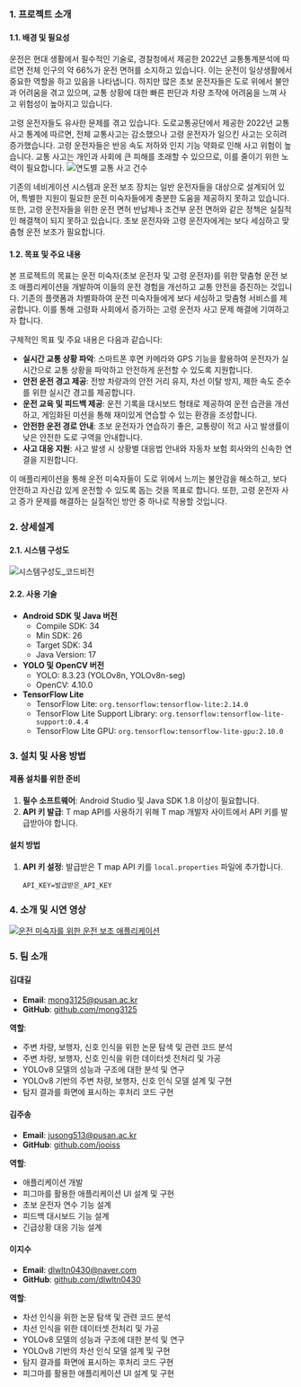 ### 1. 프로젝트 소개

#### 1.1. 배경 및 필요성

운전은 현대 생활에서 필수적인 기술로, 경찰청에서 제공한 2022년 교통통계분석에 따르면 전체 인구의 약 66%가 운전 면허를 소지하고 있습니다. 이는 운전이 일상생활에서 중요한 역할을 하고 있음을 나타냅니다. 하지만 많은 초보 운전자들은 도로 위에서 불안과 어려움을 겪고 있으며, 교통 상황에 대한 빠른 판단과 차량 조작에 어려움을 느껴 사고 위험성이 높아지고 있습니다.

고령 운전자들도 유사한 문제를 겪고 있습니다. 도로교통공단에서 제공한 2022년 교통사고 통계에 따르면, 전체 교통사고는 감소했으나 고령 운전자가 일으킨 사고는 오히려 증가했습니다. 고령 운전자들은 반응 속도 저하와 인지 기능 약화로 인해 사고 위험이 높습니다. 교통 사고는 개인과 사회에 큰 피해를 초래할 수 있으므로, 이를 줄이기 위한 노력이 필요합니다.
![연도별 교통 사고 건수](https://github.com/user-attachments/assets/7da6d111-625a-4481-b094-51ca5fc632ce)

기존의 네비게이션 시스템과 운전 보조 장치는 일반 운전자들을 대상으로 설계되어 있어, 특별한 지원이 필요한 운전 미숙자들에게 충분한 도움을 제공하지 못하고 있습니다. 또한, 고령 운전자들을 위한 운전 면허 반납제나 조건부 운전 면허와 같은 정책은 실질적인 해결책이 되지 못하고 있습니다. 초보 운전자와 고령 운전자에게는 보다 세심하고 맞춤형 운전 보조가 필요합니다.

#### 1.2. 목표 및 주요 내용

본 프로젝트의 목표는 운전 미숙자(초보 운전자 및 고령 운전자)를 위한 맞춤형 운전 보조 애플리케이션을 개발하여 이들의 운전 경험을 개선하고 교통 안전을 증진하는 것입니다. 기존의 플랫폼과 차별화하여 운전 미숙자들에게 보다 세심하고 맞춤형 서비스를 제공합니다. 이를 통해 고령화 사회에서 증가하는 고령 운전자 사고 문제 해결에 기여하고자 합니다.

구체적인 목표 및 주요 내용은 다음과 같습니다:

-  **실시간 교통 상황 파악**: 스마트폰 후면 카메라와 GPS 기능을 활용하여 운전자가 실시간으로 교통 상황을 파악하고 안전하게 운전할 수 있도록 지원합니다.
-  **안전 운전 경고 제공**: 전방 차량과의 안전 거리 유지, 차선 이탈 방지, 제한 속도 준수를 위한 실시간 경고를 제공합니다.
-  **운전 교육 및 피드백 제공**: 운전 기록을 대시보드 형태로 제공하여 운전 습관을 개선하고, 게임화된 미션을 통해 재미있게 연습할 수 있는 환경을 조성합니다.
-  **안전한 운전 경로 안내**: 초보 운전자가 연습하기 좋은, 교통량이 적고 사고 발생률이 낮은 안전한 도로 구역을 안내합니다.
-  **사고 대응 지원**: 사고 발생 시 상황별 대응법 안내와 자동차 보험 회사와의 신속한 연결을 지원합니다.

이 애플리케이션을 통해 운전 미숙자들이 도로 위에서 느끼는 불안감을 해소하고, 보다 안전하고 자신감 있게 운전할 수 있도록 돕는 것을 목표로 합니다. 또한, 고령 운전자 사고 증가 문제를 해결하는 실질적인 방안 중 하나로 작용할 것입니다.

### 2. 상세설계

#### 2.1. 시스템 구성도

![시스템구성도_코드비전](https://github.com/user-attachments/assets/08a0b965-7882-4c98-952d-893c52f09297)

#### 2.2. 사용 기술

-  **Android SDK 및 Java 버전**
   -  Compile SDK: 34
   -  Min SDK: 26
   -  Target SDK: 34
   -  Java Version: 17
-  **YOLO 및 OpenCV 버전**
   -  YOLO: 8.3.23 (YOLOv8n, YOLOv8n-seg)
   -  OpenCV: 4.10.0
-  **TensorFlow Lite**
   -  TensorFlow Lite: `org.tensorflow:tensorflow-lite:2.14.0`
   -  TensorFlow Lite Support Library: `org.tensorflow:tensorflow-lite-support:0.4.4`
   -  TensorFlow Lite GPU: `org.tensorflow:tensorflow-lite-gpu:2.10.0`

### 3. 설치 및 사용 방법

#### 제품 설치를 위한 준비

1. **필수 소프트웨어**: Android Studio 및 Java SDK 1.8 이상이 필요합니다.
2. **API 키 발급**: T map API를 사용하기 위해 T map 개발자 사이트에서 API 키를 발급받아야 합니다.

#### 설치 방법

1. **API 키 설정**: 발급받은 T map API 키를 `local.properties` 파일에 추가합니다.
   ```properties
   API_KEY=발급받은_API_KEY
   ```

### 4. 소개 및 시연 영상

[![운전 미숙자를 위한 운전 보조 애플리케이션](https://img.youtube.com/vi/B24bSNfnOq8/0.jpg)](https://youtu.be/B24bSNfnOq8)

### 5. 팀 소개

#### 김대길

-  **Email**: mong3125@pusan.ac.kr
-  **GitHub**: [github.com/mong3125](https://github.com/mong3125)

**역할**:

-  주변 차량, 보행자, 신호 인식을 위한 논문 탐색 및 관련 코드 분석
-  주변 차량, 보행자, 신호 인식을 위한 데이터셋 전처리 및 가공
-  YOLOv8 모델의 성능과 구조에 대한 분석 및 연구
-  YOLOv8 기반의 주변 차량, 보행자, 신호 인식 모델 설계 및 구현
-  탐지 결과를 화면에 표시하는 후처리 코드 구현

#### 김주송

-  **Email**: jusong513@pusan.ac.kr
-  **GitHub**: [github.com/jooiss](https://github.com/jooiss)

**역할**:

-  애플리케이션 개발
-  피그마를 활용한 애플리케이션 UI 설계 및 구현
-  초보 운전자 연수 기능 설계
-  피드백 대시보드 기능 설계
-  긴급상황 대응 기능 설계

#### 이지수

-  **Email**: dlwltn0430@naver.com
-  **GitHub**: [github.com/dlwltn0430](https://github.com/dlwltn0430)

**역할**:

-  차선 인식을 위한 논문 탐색 및 관련 코드 분석
-  차선 인식을 위한 데이터셋 전처리 및 가공
-  YOLOv8 모델의 성능과 구조에 대한 분석 및 연구
-  YOLOv8 기반의 차선 인식 모델 설계 및 구현
-  탐지 결과를 화면에 표시하는 후처리 코드 구현
-  피그마를 활용한 애플리케이션 UI 설계 및 구현
